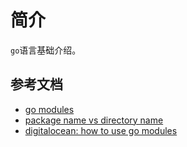 # 简介

`go`语言基础介绍。


## 参考文档

* [go modules](https://medium.com/@adiach3nko/package-management-with-go-modules-the-pragmatic-guide-c831b4eaaf31)
* [package name vs directory name](https://golangbyexample.com/package-folder-name-golang/)
* [digitalocean: how to use go modules](https://www.digitalocean.com/community/tutorials/how-to-use-go-modules)
